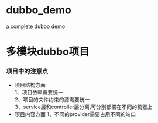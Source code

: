 # dubbo_demo
a complete dubbo demo
# 多模块dubbo项目
### 项目中的注意点
- 项目结构方面  
1、项目依赖需要统一  
2、项目的文件约束的源需要统一  
3、service层和controller层分离,可分别部署在不同的机器上  
- 项目内容方面
1、不同的provider需要占用不同的端口
